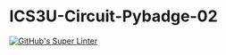 # ICS3U-Circuit-Pybadge-02

[![GitHub's Super Linter](https://github.com/Joshua-Yeung-2/ICS3U-Circuit-Pybadge/workflows/GitHub's%20Super%20Linter/badge.svg)](https://github.com/Joshua-Yeung-2/ICS3U-Circuit-Pybadge/actions)
